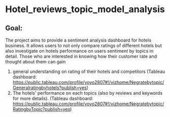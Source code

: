 # Hotel_reviews_topic_model_analysis
## Goal: 
The project aims to provide a sentiment analysis dashboard for hotels business. It allows users to not only compare ratings of different hotels but also investigate on hotels performance on users sentiment by topics in detail. Those who are interested in knowing how their customer rate and thought about them can gain
1) general understanding on rating of their hotels and competitors (Tableau dashboard: https://public.tableau.com/profile/yoyo2807#!/vizhome/Negratebytopic/Generalratingbyhotels?publish=yes) 
2) The hotels' performance on each topics (also by reviews and keywords for more details).  (Tableau dashboard: https://public.tableau.com/profile/yoyo2807#!/vizhome/Negratebytopic/RatingbyTopic?publish=yes) 

